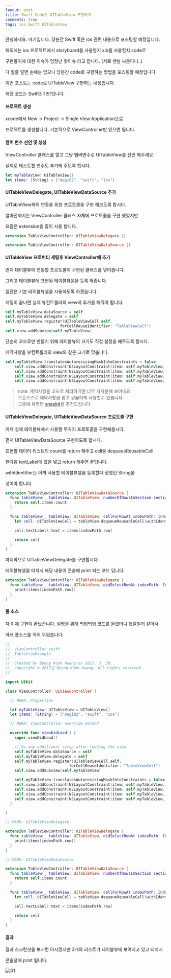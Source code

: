 ```yaml
---
layout: post
title: Swift Code로 UITableView 구현하기
comments: true
tags: ios Swift UITableView
---
```


안녕하세요. 마기입니다. 당분간 Swift 혹은 ios 관련 내용으로 포스팅할 예정입니다.

해외에는 ios 프로젝트에서 storyboard를 사용할지 xib를 사용할지 code로

구현할지에 대한 이슈가 엄청난 핫이슈 라고 합니다. (서로 맨날 싸운다나..)

다 할줄 알면 손해는 없으니 당분간 code로 구현하는 방법을 포스팅할 예정입니다.

이번 포스트는 code로 UITableView 구현하는 내용입니다.

해당 코드는 Swift3 기반입니다.

#### 프로젝트 생성

xcode에서 New -> Project -> Single View Application으로

프로젝트를 생성합니다. 기본적으로 ViewController만 있으면 됩니다.

#### 멤버 변수 선언 및 생성

ViewController 클래스를 열고 그냥 멤버변수로 UITableView를 선언 해주세요.

실제로 테스트할 변수도 추가해 주도록 합시다.

```swift
let myTableView: UITableView()
let items: [String] = ["magi82", "swift", "ios"]
```

#### UITableViewDelegate, UITableViewDataSource 추가

UITableView와의 연동을 위한 프로토콜을 구현 해보도록 합시다.

얼마전까지는 ViewController 클래스 자체에 프로토콜을 구현 했었지만

요즘은 extension을 많이 사용 합니다.

```swift
extension TableViewController: UITableViewDelegate {}

extension TableViewController: UITableViewDataSource {}
```

#### UITableView 프로퍼티 세팅후 ViewController에 추가

먼저 테이블뷰에 연동할 프로토콜이 구현된 클래스를 넣어줍니다.

그리고 테이블뷰에 표현될 테이블뷰셀을 등록 해줍니다.

일단은 기본 테이블뷰셀을 사용하도록 하겠습니다.

세팅이 끝나면 실제 뷰컨트롤러의 view에 추가를 해줘야 합니다.

```swift
self.myTableView.dataSource = self
self.myTableView.delegate = self
self.myTableView.register(UITableViewCell.self,
                        forCellReuseIdentifier: "TableViewCell")
self.view.addSubview(self.myTableView)
```

단순히 코드로만 만들기 위해 테이블뷰의 크기도 직접 설정을 해주도록 합시다.

제약사항을 뷰컨트롤러의 view와 같은 크기로 맞춥니다.

```swift
self.myTableView.translatesAutoresizingMaskIntoConstraints = false
    self.view.addConstraint(NSLayoutConstraint(item: self.myTableView, attribute: .top, relatedBy: .equal, toItem: self.view, attribute: .top, multiplier: 1.0, constant: 0))
    self.view.addConstraint(NSLayoutConstraint(item: self.myTableView, attribute: .bottom, relatedBy: .equal, toItem: self.view, attribute: .bottom, multiplier: 1.0, constant: 0))
    self.view.addConstraint(NSLayoutConstraint(item: self.myTableView, attribute: .leading, relatedBy: .equal, toItem: self.view, attribute: .leading, multiplier: 1.0, constant: 0))
    self.view.addConstraint(NSLayoutConstraint(item: self.myTableView, attribute: .trailing, relatedBy: .equal, toItem: self.view, attribute: .trailing, multiplier: 1.0, constant: 0))
```

> note: 제약사항을 코드로 처리하기엔 너무 지저분해 보이네요.<br>
> 오픈소스로 제약사항을 쉽고 깔끔하게 사용할수 있습니다.<br>
> 그중에 유명한 [snapkit](https://github.com/SnapKit/SnapKit/)을 추천드립니다.<br>

#### UITableViewDelegate, UITableViewDataSource 프로토콜 구현

이제 실제 테이블뷰에서 사용할 두가지 프로토콜을 구현해봅시다.

먼저 UITableViewDataSource 구현하도록 합시다.

표현할 데이터 리스트의 count를 return 해주고 cell을 dequeueReusableCell

한다음 textLabel에 값을 넣고 return 해주면 끝입니다.

withIdentifier는 아까 사용할 테이블뷰셀을 등록할때 정했던 String을

넣어야 합니다.

```swift
extension TableViewController: UITableViewDataSource {
  func tableView(_ tableView: UITableView, numberOfRowsInSection section: Int) -> Int {
    return self.items.count
  }

  func tableView(_ tableView: UITableView, cellForRowAt indexPath: IndexPath) -> UITableViewCell {
    let cell: UITableViewCell = tableView.dequeueReusableCell(withIdentifier: "TableViewCell")! as UITableViewCell

    cell.textLabel?.text = items[indexPath.row]

    return cell
  }
}
```

마지막으로 UITableViewDelegate를 구현합시다.

테이블뷰셀을 터치시 해당 내용이 콘솔에 print 되는 코드 입니다.

```Swift
extension TableViewController: UITableViewDelegate {
  func tableView(_ tableView: UITableView, didSelectRowAt indexPath: IndexPath) {
    print(items[indexPath.row])
  }
}
```

#### 풀 소스

자 이제 구현이 끝났습니다. 설명을 위해 띄엄띄엄 코드를 올렸더니 햇갈릴거 같아서

아래 풀소스를 적어 두었습니다.

```swift
//
//  ViewController.swift
//  TableViewExample
//
//  Created by Byung Kook Hwang on 2017. 3. 30..
//  Copyright © 2017년 Byung Kook Hwang. All rights reserved.
//

import UIKit

class ViewController: UIViewController {

  // MARK: Properties

  let myTableView: UITableView = UITableView()
  let items: [String] = ["magi82", "swift", "ios"]

  // MARK: ViewController override method

  override func viewDidLoad() {
    super.viewDidLoad()

    // Do any additional setup after loading the view.
    self.myTableView.dataSource = self
    self.myTableView.delegate = self
    self.myTableView.register(UITableViewCell.self,
                            forCellReuseIdentifier: "TableViewCell")
    self.view.addSubview(self.myTableView)

    self.myTableView.translatesAutoresizingMaskIntoConstraints = false
    self.view.addConstraint(NSLayoutConstraint(item: self.myTableView, attribute: .top, relatedBy: .equal, toItem: self.view, attribute: .top, multiplier: 1.0, constant: 0))
    self.view.addConstraint(NSLayoutConstraint(item: self.myTableView, attribute: .bottom, relatedBy: .equal, toItem: self.view, attribute: .bottom, multiplier: 1.0, constant: 0))
    self.view.addConstraint(NSLayoutConstraint(item: self.myTableView, attribute: .leading, relatedBy: .equal, toItem: self.view, attribute: .leading, multiplier: 1.0, constant: 0))
    self.view.addConstraint(NSLayoutConstraint(item: self.myTableView, attribute: .trailing, relatedBy: .equal, toItem: self.view, attribute: .trailing, multiplier: 1.0, constant: 0))
  }

}

// MARK: UITableViewDelegate

extension TableViewController: UITableViewDelegate {
  func tableView(_ tableView: UITableView, didSelectRowAt indexPath: IndexPath) {
    print(items[indexPath.row])
  }
}

// MARK: UITableViewDataSource

extension TableViewController: UITableViewDataSource {
  func tableView(_ tableView: UITableView, numberOfRowsInSection section: Int) -> Int {
    return self.items.count
  }

  func tableView(_ tableView: UITableView, cellForRowAt indexPath: IndexPath) -> UITableViewCell {
    let cell: UITableViewCell = tableView.dequeueReusableCell(withIdentifier: "TableViewCell")! as UITableViewCell

    cell.textLabel?.text = items[indexPath.row]

    return cell
  }
}
```

#### 결과

결과 스크린샷을 보시면 아시겠지만 3개의 리스트가 테이블뷰에 보여지고 있고 터치시

콘솔창에 print 됩니다.

![01](../images/2017-4-1-implement-uitableview-programmatically-in-swift/01.png)
